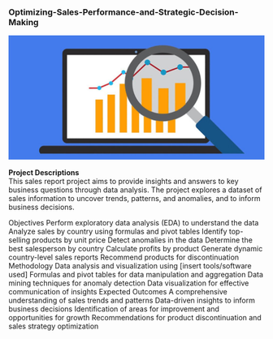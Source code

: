 ### Optimizing-Sales-Performance-and-Strategic-Decision-Making

![](intro_image1.jpg)  

**Project Descriptions**  
This sales report project aims to provide insights and answers to key business questions through data analysis. The project explores a dataset of sales information to uncover trends, patterns, and anomalies, and to inform business decisions.

Objectives
Perform exploratory data analysis (EDA) to understand the data
Analyze sales by country using formulas and pivot tables
Identify top-selling products by unit price
Detect anomalies in the data
Determine the best salesperson by country
Calculate profits by product
Generate dynamic country-level sales reports
Recommend products for discontinuation
Methodology
Data analysis and visualization using [insert tools/software used]
Formulas and pivot tables for data manipulation and aggregation
Data mining techniques for anomaly detection
Data visualization for effective communication of insights
Expected Outcomes
A comprehensive understanding of sales trends and patterns
Data-driven insights to inform business decisions
Identification of areas for improvement and opportunities for growth
Recommendations for product discontinuation and sales strategy optimization
